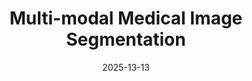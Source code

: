 ---
title: "Multi-modal Medical Image Segmentation"
collection: talks
type: "Talk"
link: no_link
venue: "Seminar on Image Segmentation in Mechanics"
date: 2025-13-13
location: "ENS Paris-Saclay, France"
---